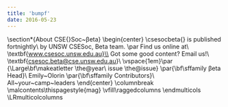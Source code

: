 ```yaml
---
title: 'bumpf'
date: 2016-05-23
---
```


\section*{About CSE{}Soc~βeta}
\begin{center}
\csesocbeta{} is published fortnightly\\
by UNSW CSESoc, Beta team.
\par Find us online at\\
\textbf{www.csesoc.unsw.edu.au}\\
Got some good content? Email us!\\
\textbf{csesoc.beta@cse.unsw.edu.au}\\
\vspace{1em}\par
{\Large\bf\makeatletter \the@year\ issue \the@issue}
\par{\bf\sffamily βeta Head}\\ Emily~Olorin
\par{\bf\sffamily Contributors}\\
  All~your~camp~leaders
\end{center}
\columnbreak
\malcontents\thispagestyle{mag}
\vfill\raggedcolumns
\endmulticols
\LRmulticolcolumns

